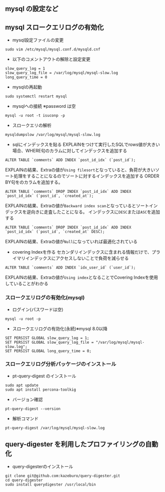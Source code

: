 ## mysql の設定など

## mysql スロークエリログの有効化
- mysql設定ファイルの変更
```
sudo vim /etc/mysql/mysql.conf.d/mysqld.cnf
```
- 以下のコメントアウトの解除と設定変更
```
slow_query_log = 1
slow_query_log_file = /var/log/mysql/mysql-slow.log
long_query_time = 0
```
- mysqlの再起動
```
sudo systemctl restart mysql
```
- mysqlへの接続 ※password は空
```
mysql -u root -t isuconp -p
```

- スロークエリの解析
```
mysqldumpslow /var/log/mysql/mysql-slow.log
```

- sqlにインデックスを貼る
EXPLAINをつけて実行したSQLでrows値が大きい場合、WHERE句のカラムに対してインデックスを追加する
```mysql
ALTER TABLE `comments` ADD INDEX `post_id_idx` (`post_id`);
```
EXPLAINの結果、Extraの値が`Using filesort`となっていると、負荷が大きいソート処理をすることになるのでソートに対するインデックスを追加する
ORDER BY句をのカラムを追加する。
```mysql
ALTER TABLE `comments` DROP INDEX `post_id_idx` ADD INDEX `post_id_idx` (`post_id`, `created_at`);
```
EXPLAINの結果、Extraの値が`Backward index scan`となっているとソートインデックスを逆向きに走査したことになる。
インデックスに`DESC`または`ASC`を追加する
```mysql
ALTER TABLE `comments` DROP INDEX `post_id_idx` ADD INDEX `post_id_idx` (`post_id`, `created_at` DESC);
```
EXPLAINの結果、Extraの値が`Null`になっていれば最適化されている

- covering Indexを作る
セカンダリインデックスに含まれる情報だけで、プライマリインデックスにアクセスしないことで負荷を減らせる
```mysql
ALTER TABLE `comments` ADD INDEX `idx_user_id` (`user_id`);
```
EXPLAINの結果、Extraの値が`Using index`となることでCovering Indexを使用していることがわかる


### スロークエリログの有効化(mysql)
- ログイン(パスワードは空)
```
mysql -u root -p
```

- スロークエリログの有効化(永続)※mysql 8.0以降
```
SET PERSIST GLOBAL slow_query_log = 1;
SET PERSIST GLOBAL slow_query_log_file = "/var/log/mysql/mysql-slow.log";
SET PERSIST GLOBAL long_query_time = 0;
```

### スロークエリログ分析パッケージのインストール
- pt-query-digest のインストール
```
sudo apt update
sudo apt install percona-toolkig
```
- バージョン確認
```
pt-query-digest --version
```

- 解析コマンド
```
pt-query-digest /var/log/mysql/mysql-slow.log
```

## query-digester を利用したプロファイリングの自動化
- query-digesterのインストール
```
git clone git@github.com:kazeburo/query-digester.git
cd query-digester
sudo install querydigester /usr/local/bin
```

